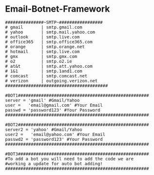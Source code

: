 # Email-Botnet-Framework
<pre>
###############~SMTP~#################
# gmail       | smtp.gmail.com
# yahoo       | smtp.mail.yahoo.com
# outlook     | smtp.live.com
# office365   | smtp.office365.com
# orange      | smtp.orange.net
# hotmail     | smtp.live.com
# gmx         | smtp.gmx.com
# o2          | smtp.o2.ie
# at&t        | smtp.att.yahoo.com
# 1&1         | smtp.1and1.com
# comcast     | smtp.comcast.net
# verizon     | outgoing.verizon.net
########################################

#BOT1###################################################
server = 'gmail' #Gmail/Yahoo
user =   'email@gmail.com' #Your Email
passwd = 'password123' #Your Password
########################################################

#BOT2###################################################
server2 = 'yahoo' #Gmail/Yahoo
user2 =   'email@yahoo.com' #Your Email
passwd2 = 'password123' #Your Password
########################################################

#BOT3###################################################
#To add a bot you will need to add the code we are 
#working a update for auto bot adding!
########################################################

</pre>
